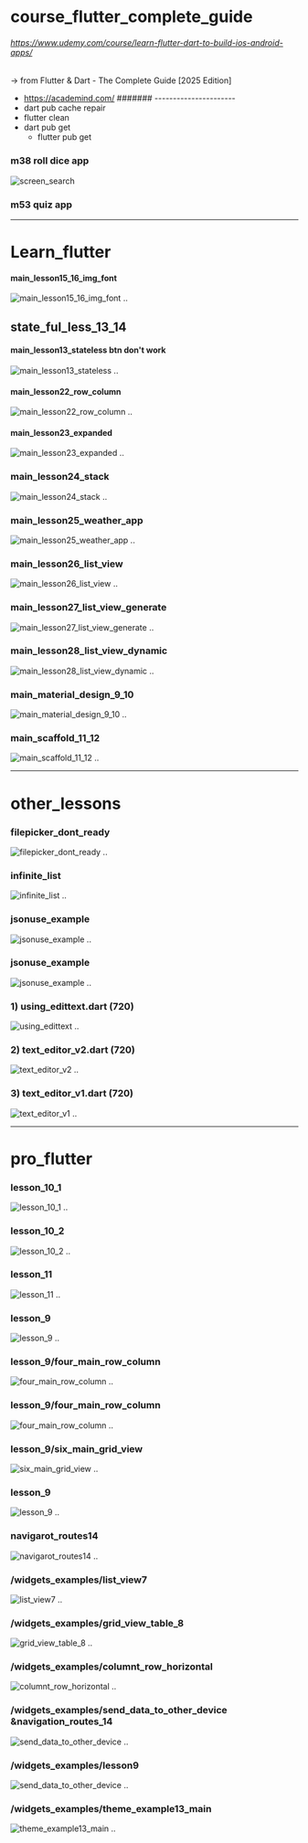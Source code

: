 # course_flutter_complete_guide
###### https://www.udemy.com/course/learn-flutter-dart-to-build-ios-android-apps/
-> from Flutter & Dart - The Complete Guide [2025 Edition]
- https://academind.com/
####### ----------------------
- dart pub cache repair
- flutter clean
- dart pub get
	- flutter pub get

### m38 roll dice app
![screen_search](img/roll_dice.jpg)

### m53 quiz app


-----------------------------------------------------------------------------------------------
# Learn_flutter
#### main_lesson15_16_img_font
![main_lesson15_16_img_font](img/main_lesson15_16_img_font.jpg)
..
## state_ful_less_13_14
#### main_lesson13_stateless btn don't work
![main_lesson13_stateless](img/main_lesson13_stateless.jpg)
..
#### main_lesson22_row_column
![main_lesson22_row_column](img/main_lesson22_row_column.jpg)
..
#### main_lesson23_expanded
![main_lesson23_expanded](img/main_lesson23_expanded.jpg)
..
### main_lesson24_stack
![main_lesson24_stack](img/main_lesson24_stack.jpg)
..
### main_lesson25_weather_app
![main_lesson25_weather_app](img/main_lesson25_weather_app.jpg)
..
### main_lesson26_list_view
![main_lesson26_list_view](img/main_lesson26_list_view.jpg)
..
### main_lesson27_list_view_generate
![main_lesson27_list_view_generate](img/main_lesson27_list_view_generate.jpg)
..
### main_lesson28_list_view_dynamic
![main_lesson28_list_view_dynamic](img/main_lesson28_list_view_dynamic.jpg)
..
### main_material_design_9_10
![main_material_design_9_10](img/main_material_design_9_10.jpg)
..
### main_scaffold_11_12
![main_scaffold_11_12](img/main_scaffold_11_12.jpg)
..


-----------------------------------------------------------------------------------------------
# other_lessons
### filepicker_dont_ready
![filepicker_dont_ready](img/filepicker_dont_ready.jpg)
..
### infinite_list
![infinite_list](img/infinite_list.jpg)
..
### jsonuse_example
![jsonuse_example](img/jsonuse_example.jpg)
..
### jsonuse_example
![jsonuse_example](img/jsonuse_example.jpg)
..
### 1) using_edittext.dart (720)
![using_edittext](img/using_edittext.jpg)
..
### 2) text_editor_v2.dart (720)
![text_editor_v2](img/text_editor_v2.jpg)
..
### 3) text_editor_v1.dart (720)
![text_editor_v1](img/text_editor_v1.jpg)
..

-----------------------------------------------------------------------------------------------
# pro_flutter
### lesson_10_1
![lesson_10_1](img/lesson_10_1.jpg)
.. 
### lesson_10_2
![lesson_10_2](img/lesson_10_2.jpg)
.. 
### lesson_11
![lesson_11](img/lesson_11.jpg)
.. 
### lesson_9
![lesson_9](img/lesson_9.jpg)
.. 
### lesson_9/four_main_row_column
![four_main_row_column](img/four_main_row_column.jpg)
.. 
### lesson_9/four_main_row_column
![four_main_row_column](img/four_main_row_column.jpg)
.. 
### lesson_9/six_main_grid_view
![six_main_grid_view](img/six_main_grid_view.jpg)
.. 
### lesson_9
![lesson_9](img/lesson_9.jpg)
.. 
### navigarot_routes14
![navigarot_routes14](img/navigarot_routes14.jpg)
.. 

### /widgets_examples/list_view7
![list_view7](img/list_view7.jpg)
..
### /widgets_examples/grid_view_table_8
![grid_view_table_8](img/grid_view_table_8.jpg)
..
### /widgets_examples/columnt_row_horizontal
![columnt_row_horizontal](img/columnt_row_horizontal.jpg)
..
### /widgets_examples/send_data_to_other_device &navigation_routes_14
![send_data_to_other_device](img/send_data_to_other_device.jpg)
..
### /widgets_examples/lesson9
![send_data_to_other_device](img/send_data_to_other_device.jpg)
..
### /widgets_examples/theme_example13_main
![theme_example13_main](img/theme_example13_main.jpg)
..


